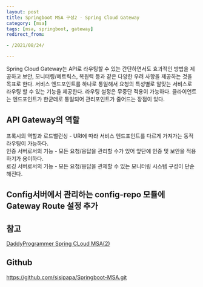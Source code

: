 ```yaml
---
layout: post
title: Springboot MSA 구성2 - Spring Cloud Gateway
category: [msa]
tags: [msa, springboot, gateway]
redirect_from:

- /2021/08/24/

---
```


Spring Cloud Gateway는 API로 라우팅할 수 있는 간단하면서도 효과적인 방법을 제공하고 보안, 모니터링/메트릭스, 복원력 등과 같은 다양한 우려 사항을 제공하는 것을 목표로 한다. 서비스 엔드포인트를 하나로 통일해서 요청의 특성별로 알맞는 서비스로 라우팅 할 수 있는 기능을 제공한다. 라우팅 설정은 무중단 적용이 가능하다. 클라이언트는 엔드포인트가 한군데로 통일되어 관리포인트가 줄어드는 장점이 있다.  

## API Gateway의 역할
프록시의 역할과 로드밸런싱 - URI에 따라 서비스 엔드포인트를 다르게 가져가는 동적 라우팅이 가능하다.  
인증 서버로서의 기능 - 모든 요청/응답을 관리할 수가 있어 앞단에 인증 및 보안을 적용하기가 용이하다.  
로깅 서버로서의 기능 - 모든 요청/응답을 관제할 수 있는 모니터링 시스템 구성이 단순해진다.  

## Config서버에서 관리하는 config-repo 모듈에 Gateway Route 설정 추가  






## 참고
[DaddyProgrammer Spring CLoud MSA(2)](https://daddyprogrammer.org/post/4401/spring-cloud-msa-gateway-routing-by-netflix-zuul/)  

## Github
<https://github.com/sisipapa/Springboot-MSA.git>